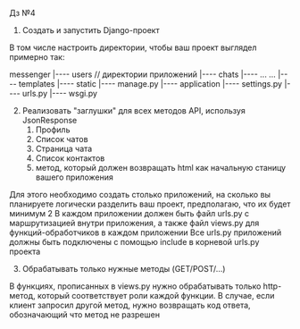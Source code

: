 Дз №4

1. Создать и запустить Django-проект

В том числе настроить директории, чтобы ваш проект выглядел примерно так:

messenger
    |---- users // директории приложений
    |---- chats
    |---- ...
    …
    |---- templates
    |---- static
    |---- manage.py
    |---- application
          |---- settings.py
          |---- urls.py
          |---- wsgi.py


2. Реализовать "заглушки" для всех методов API, используя JsonResponse
	1) Профиль
	2) Список чатов
	3) Страница чата
	4) Список контактов
	5) метод, который должен возвращать html как начальную станицу вашего приложения

Для этого необходимо создать столько приложений, на сколько вы планируете логически разделить ваш проект, предполагаю, что их будет минимум 2
В каждом приложении должен быть файл urls.py с маршрутизацией внутри приложения, а также файл views.py для функций-обработчиков в каждом приложении
Все urls.py приложений должны быть подключены с помощью include в корневой urls.py проекта

3. Обрабатывать только нужные методы (GET/POST/...)

В функциях, прописанных в views.py нужно обрабатывать только http-метод, который соответствует роли каждой функции.
В случае, если клиент запросил другой метод, нужно возвращать код ответа, обозначающий что метод не разрешен

